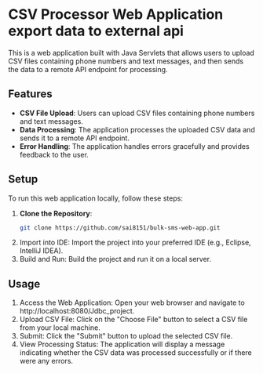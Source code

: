 # CSV Processor Web Application export data to external api

This is a web application built with Java Servlets that allows users to upload CSV files containing phone numbers and text messages, and then sends the data to a remote API endpoint for processing.

## Features

- **CSV File Upload**: Users can upload CSV files containing phone numbers and text messages.
- **Data Processing**: The application processes the uploaded CSV data and sends it to a remote API endpoint.
- **Error Handling**: The application handles errors gracefully and provides feedback to the user.

## Setup

To run this web application locally, follow these steps:

1. **Clone the Repository**: 
   ```bash
   git clone https://github.com/sai8151/bulk-sms-web-app.git
   ```
2. Import into IDE: Import the project into your preferred IDE (e.g., Eclipse, IntelliJ IDEA).
3. Build and Run: Build the project and run it on a local server.

## Usage
1. Access the Web Application: Open your web browser and navigate to http://localhost:8080/Jdbc_project.
2. Upload CSV File: Click on the "Choose File" button to select a CSV file from your local machine.
3. Submit: Click the "Submit" button to upload the selected CSV file.
4. View Processing Status: The application will display a message indicating whether the CSV data was processed successfully or if there were any errors.
